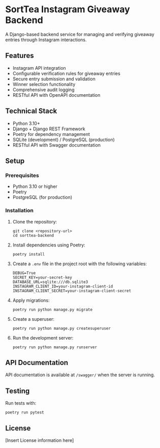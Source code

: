 # SortTea Instagram Giveaway Backend

A Django-based backend service for managing and verifying giveaway entries through Instagram interactions.

## Features

- Instagram API integration
- Configurable verification rules for giveaway entries
- Secure entry submission and validation
- Winner selection functionality
- Comprehensive audit logging
- RESTful API with OpenAPI documentation

## Technical Stack

- Python 3.10+
- Django + Django REST Framework
- Poetry for dependency management
- SQLite (development) / PostgreSQL (production)
- RESTful API with Swagger documentation

## Setup

### Prerequisites

- Python 3.10 or higher
- Poetry
- PostgreSQL (for production)

### Installation

1. Clone the repository:
   ```
   git clone <repository-url>
   cd sorttea-backend
   ```

2. Install dependencies using Poetry:
   ```
   poetry install
   ```

3. Create a `.env` file in the project root with the following variables:
   ```
   DEBUG=True
   SECRET_KEY=your-secret-key
   DATABASE_URL=sqlite:///db.sqlite3
   INSTAGRAM_CLIENT_ID=your-instagram-client-id
   INSTAGRAM_CLIENT_SECRET=your-instagram-client-secret
   ```

4. Apply migrations:
   ```
   poetry run python manage.py migrate
   ```

5. Create a superuser:
   ```
   poetry run python manage.py createsuperuser
   ```

6. Run the development server:
   ```
   poetry run python manage.py runserver
   ```

## API Documentation

API documentation is available at `/swagger/` when the server is running.

## Testing

Run tests with:

```
poetry run pytest
```

## License

[Insert License information here] 